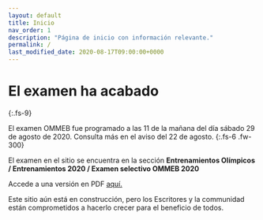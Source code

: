 ```yaml
---
layout: default
title: Inicio 
nav_order: 1
description: "Página de inicio con información relevante."
permalink: /
last_modified_date: 2020-08-17T09:00:00+0000
---
```



# El examen ha acabado
{:.fs-9}

El examen <span class="deg-sitio deg-sitio-texto">OMMEB</span> fue programado a las <span class="deg-sitio deg-sitio-texto">11</span> de la mañana del día sábado <span class="deg-sitio deg-sitio-texto">29 de agosto de 2020</span>. Consulta más en el aviso del 22 de agosto.
{:.fs-6 .fw-300}

El examen en el sitio se encuentra en la sección **Entrenamientos Olímpicos / Entrenamientos 2020 / Examen selectivo OMMEB 2020**

Accede a una versión en PDF [aquí.](https://1drv.ms/b/s!AkFcFd40w8EsgWyufUR39FoovR6j?e=3czTRC)

Este sitio aún está en construcción, pero los <span class="deg-sitio deg-sitio-texto">Escritores</span> y la c<span class="deg-sitio deg-sitio-texto">omm</span>unidad están comprometidos a hacerlo crecer para el beneficio de todos.
